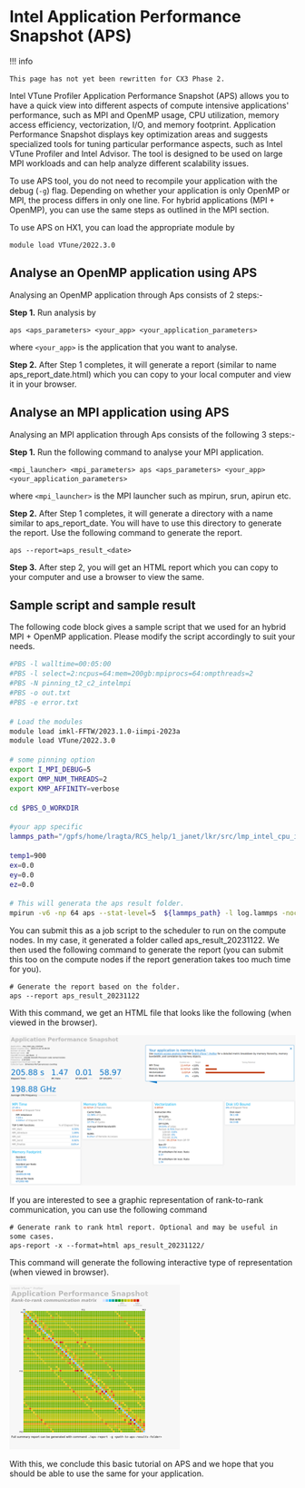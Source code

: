 # Intel Application Performance Snapshot (APS)

!!! info

    This page has not yet been rewritten for CX3 Phase 2.

Intel VTune Profiler Application Performance Snapshot (APS) allows you to have a quick view into different aspects of compute intensive applications' performance, such as MPI and OpenMP usage, CPU utilization, memory access efficiency, vectorization, I/O, and memory footprint. Application Performance Snapshot displays key optimization areas and suggests specialized tools for tuning particular performance aspects, such as Intel VTune Profiler and Intel Advisor. The tool is designed to be used on large MPI workloads and can help analyze different scalability issues.



To use APS tool, you do not need to recompile your application with  the debug (`-g`) flag.  Depending on whether your application is only OpenMP or MPI, the process differs in only one line. For hybrid applications (MPI + OpenMP), you can use the same steps as outlined in the MPI section.


To use APS on HX1, you can load the appropriate module by

```console
module load VTune/2022.3.0
```

## Analyse an OpenMP application using APS

Analysing an OpenMP application through Aps consists of 2 steps:-

**Step 1.** Run analysis by

```console
aps <aps_parameters> <your_app> <your_application_parameters>
```

where `<your_app>` is the application that you want to analyse.

**Step 2.** After Step 1 completes, it will generate a report (similar to name aps_report_date.html) which you can copy to your local computer and view it in your browser.

## Analyse an MPI application using APS

Analysing an MPI application through Aps consists of the following 3 steps:-

**Step 1.** Run the following command to analyse your MPI application.

```
<mpi_launcher> <mpi_parameters> aps <aps_parameters> <your_app> <your_application_parameters>
```

where `<mpi_launcher>` is the MPI launcher such as mpirun, srun, apirun etc.

**Step 2.** After Step 1 completes, it will generate a directory with a name  similar to aps_report_date. You will have to use this directory to generate the report. Use the following command to generate the report.

```
aps --report=aps_result_<date>
```

**Step 3.** After step 2, you will get an HTML report which you can copy to your computer and use a browser to view the same.

## Sample script and sample result
The following code block gives a sample script that we used for an hybrid MPI + OpenMP application. Please modify the script accordingly to suit your needs.

```bash
#PBS -l walltime=00:05:00
#PBS -l select=2:ncpus=64:mem=200gb:mpiprocs=64:ompthreads=2
#PBS -N pinning_t2_c2_intelmpi
#PBS -o out.txt
#PBS -e error.txt
 
# Load the modules
module load imkl-FFTW/2023.1.0-iimpi-2023a
module load VTune/2022.3.0
 
# some pinning option
export I_MPI_DEBUG=5
export OMP_NUM_THREADS=2
export KMP_AFFINITY=verbose
 
cd $PBS_O_WORKDIR
 
#your app specific
lammps_path="/gpfs/home/lragta/RCS_help/1_janet/lkr/src/lmp_intel_cpu_intelmpi"
 
temp1=900
ex=0.0
ey=0.0
ez=0.0
 
# This will generata the aps result folder.
mpirun -v6 -np 64 aps --stat-level=5  ${lammps_path} -l log.lammps -nocite -var temp1 ${temp1} -var ex ${ex} -var ey ${ey} -var ez ${ez} -in alkyl-amor-nvt.in
```

You can submit this as a job script to the  scheduler to run on the compute nodes. In my case, it generated a folder called aps_result_20231122. We then used the following command to generate the report (you can submit this too on the  compute nodes if the report generation takes too much time for you).

```
# Generate the report based on the folder.
aps --report aps_result_20231122
```

With this command, we get an HTML file that looks like the following (when viewed in the browser).

![Intel APS Report](./img/intel_aps_report.png)

If you are interested to see a graphic representation of  rank-to-rank communication, you can use the following command

```console
# Generate rank to rank html report. Optional and may be useful in some cases.
aps-report -x --format=html aps_result_20231122/
```

This command will generate the following interactive type of representation (when viewed in browser).

![Intel APS rank 2](./img/aps_rank_2_rank_comm.png)

With this, we conclude this basic tutorial on APS and we hope that you should be able to use the same for your application.